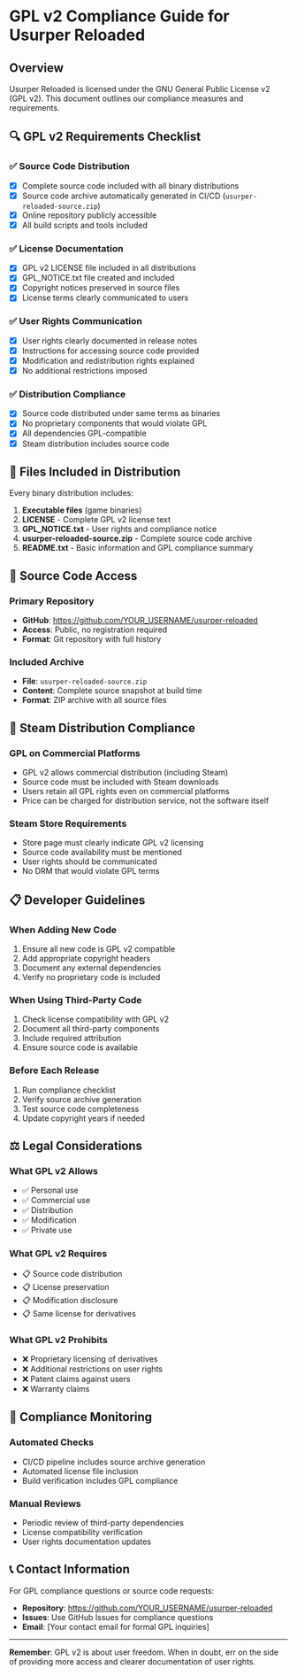 # GPL v2 Compliance Guide for Usurper Reloaded

## Overview
Usurper Reloaded is licensed under the GNU General Public License v2 (GPL v2). This document outlines our compliance measures and requirements.

## 🔍 GPL v2 Requirements Checklist

### ✅ Source Code Distribution
- [x] Complete source code included with all binary distributions
- [x] Source code archive automatically generated in CI/CD (`usurper-reloaded-source.zip`)
- [x] Online repository publicly accessible
- [x] All build scripts and tools included

### ✅ License Documentation
- [x] GPL v2 LICENSE file included in all distributions
- [x] GPL_NOTICE.txt file created and included
- [x] Copyright notices preserved in source files
- [x] License terms clearly communicated to users

### ✅ User Rights Communication
- [x] User rights clearly documented in release notes
- [x] Instructions for accessing source code provided
- [x] Modification and redistribution rights explained
- [x] No additional restrictions imposed

### ✅ Distribution Compliance
- [x] Source code distributed under same terms as binaries
- [x] No proprietary components that would violate GPL
- [x] All dependencies GPL-compatible
- [x] Steam distribution includes source code

## 📁 Files Included in Distribution

Every binary distribution includes:
1. **Executable files** (game binaries)
2. **LICENSE** - Complete GPL v2 license text
3. **GPL_NOTICE.txt** - User rights and compliance notice
4. **usurper-reloaded-source.zip** - Complete source code archive
5. **README.txt** - Basic information and GPL compliance summary

## 🔗 Source Code Access

### Primary Repository
- **GitHub**: https://github.com/YOUR_USERNAME/usurper-reloaded
- **Access**: Public, no registration required
- **Format**: Git repository with full history

### Included Archive
- **File**: `usurper-reloaded-source.zip`
- **Content**: Complete source snapshot at build time
- **Format**: ZIP archive with all source files

## 🚀 Steam Distribution Compliance

### GPL on Commercial Platforms
- GPL v2 allows commercial distribution (including Steam)
- Source code must be included with Steam downloads
- Users retain all GPL rights even on commercial platforms
- Price can be charged for distribution service, not the software itself

### Steam Store Requirements
- Store page must clearly indicate GPL v2 licensing
- Source code availability must be mentioned
- User rights should be communicated
- No DRM that would violate GPL terms

## 📋 Developer Guidelines

### When Adding New Code
1. Ensure all new code is GPL v2 compatible
2. Add appropriate copyright headers
3. Document any external dependencies
4. Verify no proprietary code is included

### When Using Third-Party Code
1. Check license compatibility with GPL v2
2. Document all third-party components
3. Include required attribution
4. Ensure source code is available

### Before Each Release
1. Run compliance checklist
2. Verify source archive generation
3. Test source code completeness
4. Update copyright years if needed

## ⚖️ Legal Considerations

### What GPL v2 Allows
- ✅ Personal use
- ✅ Commercial use
- ✅ Distribution
- ✅ Modification
- ✅ Private use

### What GPL v2 Requires
- 📋 Source code distribution
- 📋 License preservation
- 📋 Modification disclosure
- 📋 Same license for derivatives

### What GPL v2 Prohibits
- ❌ Proprietary licensing of derivatives
- ❌ Additional restrictions on user rights
- ❌ Patent claims against users
- ❌ Warranty claims

## 🔄 Compliance Monitoring

### Automated Checks
- CI/CD pipeline includes source archive generation
- Automated license file inclusion
- Build verification includes GPL compliance

### Manual Reviews
- Periodic review of third-party dependencies
- License compatibility verification
- User rights documentation updates

## 📞 Contact Information

For GPL compliance questions or source code requests:
- **Repository**: https://github.com/YOUR_USERNAME/usurper-reloaded
- **Issues**: Use GitHub Issues for compliance questions
- **Email**: [Your contact email for formal GPL inquiries]

---

**Remember**: GPL v2 is about user freedom. When in doubt, err on the side of providing more access and clearer documentation of user rights. 
